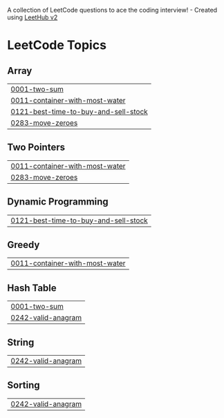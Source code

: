 A collection of LeetCode questions to ace the coding interview! - Created using [LeetHub v2](https://github.com/arunbhardwaj/LeetHub-2.0)
<!---LeetCode Topics Start-->
# LeetCode Topics
## Array
|  |
| ------- |
| [0001-two-sum](https://github.com/baekhum/jjuns/tree/master/0001-two-sum) |
| [0011-container-with-most-water](https://github.com/baekhum/jjuns/tree/master/0011-container-with-most-water) |
| [0121-best-time-to-buy-and-sell-stock](https://github.com/baekhum/jjuns/tree/master/0121-best-time-to-buy-and-sell-stock) |
| [0283-move-zeroes](https://github.com/baekhum/jjuns/tree/master/0283-move-zeroes) |
## Two Pointers
|  |
| ------- |
| [0011-container-with-most-water](https://github.com/baekhum/jjuns/tree/master/0011-container-with-most-water) |
| [0283-move-zeroes](https://github.com/baekhum/jjuns/tree/master/0283-move-zeroes) |
## Dynamic Programming
|  |
| ------- |
| [0121-best-time-to-buy-and-sell-stock](https://github.com/baekhum/jjuns/tree/master/0121-best-time-to-buy-and-sell-stock) |
## Greedy
|  |
| ------- |
| [0011-container-with-most-water](https://github.com/baekhum/jjuns/tree/master/0011-container-with-most-water) |
## Hash Table
|  |
| ------- |
| [0001-two-sum](https://github.com/baekhum/jjuns/tree/master/0001-two-sum) |
| [0242-valid-anagram](https://github.com/baekhum/jjuns/tree/master/0242-valid-anagram) |
## String
|  |
| ------- |
| [0242-valid-anagram](https://github.com/baekhum/jjuns/tree/master/0242-valid-anagram) |
## Sorting
|  |
| ------- |
| [0242-valid-anagram](https://github.com/baekhum/jjuns/tree/master/0242-valid-anagram) |
<!---LeetCode Topics End-->